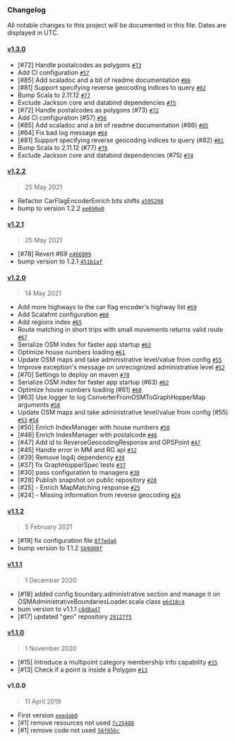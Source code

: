 ### Changelog

All notable changes to this project will be documented in this file. Dates are displayed in UTC.

#### [v1.3.0](https://github.com/agile-lab-dev/GIS.Lib/compare/v1.2.2...v1.3.0)

- [#72] Handle postalcodes as polygons [`#73`](https://github.com/agile-lab-dev/GIS.Lib/pull/73)
- Add CI configuration [`#57`](https://github.com/agile-lab-dev/GIS.Lib/pull/57)
- [#85] Add scaladoc and a bit of readme documentation [`#86`](https://github.com/agile-lab-dev/GIS.Lib/pull/86)
- [#81] Support specifying reverse geocoding indices to query [`#82`](https://github.com/agile-lab-dev/GIS.Lib/pull/82)
- Bump Scala to 2.11.12 [`#77`](https://github.com/agile-lab-dev/GIS.Lib/pull/77)
- Exclude Jackson core and databind dependencies [`#75`](https://github.com/agile-lab-dev/GIS.Lib/pull/75)
- [#72] Handle postalcodes as polygons (#73) [`#72`](https://github.com/agile-lab-dev/GIS.Lib/issues/72)
- Add CI configuration (#57) [`#56`](https://github.com/agile-lab-dev/GIS.Lib/issues/56)
- [#85] Add scaladoc and a bit of readme documentation (#86) [`#85`](https://github.com/agile-lab-dev/GIS.Lib/issues/85)
- [#64] Fix bad log message [`#64`](https://github.com/agile-lab-dev/GIS.Lib/issues/64)
- [#81] Support specifying reverse geocoding indices to query (#82) [`#81`](https://github.com/agile-lab-dev/GIS.Lib/issues/81)
- Bump Scala to 2.11.12 (#77) [`#76`](https://github.com/agile-lab-dev/GIS.Lib/issues/76)
- Exclude Jackson core and databind dependencies (#75) [`#74`](https://github.com/agile-lab-dev/GIS.Lib/issues/74)

#### [v1.2.2](https://github.com/agile-lab-dev/GIS.Lib/compare/v1.2.1...v1.2.2)

> 25 May 2021

- Refactor CarFlagEncoderEnrich bits shifts [`a595298`](https://github.com/agile-lab-dev/GIS.Lib/commit/a5952985f9d550e12a7c35975d70f6723861b7bd)
- bump to version 1.2.2 [`ee690e0`](https://github.com/agile-lab-dev/GIS.Lib/commit/ee690e06ac8eb801873def84f23c5175b7c1d119)

#### [v1.2.1](https://github.com/agile-lab-dev/GIS.Lib/compare/v1.2.0...v1.2.1)

> 25 May 2021

- [#78] Revert #69 [`e466809`](https://github.com/agile-lab-dev/GIS.Lib/commit/e4668099f9b64cb8d81ed5d209f0d56cd5fb2871)
- bump version to 1.2.1 [`451b1af`](https://github.com/agile-lab-dev/GIS.Lib/commit/451b1af9df9adf4056f54761020751d97cf79ba8)

#### [v1.2.0](https://github.com/agile-lab-dev/GIS.Lib/compare/v1.1.2...v1.2.0)

> 14 May 2021

- Add more highways to the car flag encoder's highway list [`#69`](https://github.com/agile-lab-dev/GIS.Lib/pull/69)
- Add Scalafmt configuration [`#68`](https://github.com/agile-lab-dev/GIS.Lib/pull/68)
- Add regions index [`#65`](https://github.com/agile-lab-dev/GIS.Lib/pull/65)
- Route matching in short trips with small movements returns valid route [`#67`](https://github.com/agile-lab-dev/GIS.Lib/pull/67)
- Serialize OSM index for faster app startup [`#63`](https://github.com/agile-lab-dev/GIS.Lib/pull/63)
- Optimize house numbers loading [`#61`](https://github.com/agile-lab-dev/GIS.Lib/pull/61)
- Update OSM maps and take administrative level/value from config [`#55`](https://github.com/agile-lab-dev/GIS.Lib/pull/55)
- Improve exception's message on unrecognized administrative level [`#52`](https://github.com/agile-lab-dev/GIS.Lib/pull/52)
- [#70] Settings to deploy on maven [`#70`](https://github.com/agile-lab-dev/GIS.Lib/issues/70)
- Serialize OSM index for faster app startup (#63) [`#62`](https://github.com/agile-lab-dev/GIS.Lib/issues/62)
- Optimize house numbers loading (#61) [`#60`](https://github.com/agile-lab-dev/GIS.Lib/issues/60)
- [#63] Use logger to log ConverterFromOSMToGraphHopperMap arguments [`#58`](https://github.com/agile-lab-dev/GIS.Lib/issues/58)
- Update OSM maps and take administrative level/value from config (#55) [`#53`](https://github.com/agile-lab-dev/GIS.Lib/issues/53) [`#54`](https://github.com/agile-lab-dev/GIS.Lib/issues/54)
- [#50] Enrich IndexManager with house numbers [`#50`](https://github.com/agile-lab-dev/GIS.Lib/issues/50)
- [#46] Enrich IndexManager with postalcode [`#46`](https://github.com/agile-lab-dev/GIS.Lib/issues/46)
- [#47] Add id to ReverseGeocodingResponse and GPSPoint [`#47`](https://github.com/agile-lab-dev/GIS.Lib/issues/47)
- [#45] Handle error in MM and RG api [`#32`](https://github.com/agile-lab-dev/GIS.Lib/issues/32)
- [#39] Remove log4j dependency [`#39`](https://github.com/agile-lab-dev/GIS.Lib/issues/39)
-  [#37] fix GraphHopperSpec tests [`#37`](https://github.com/agile-lab-dev/GIS.Lib/issues/37)
- [#30] pass configuration to managers [`#30`](https://github.com/agile-lab-dev/GIS.Lib/issues/30)
- [#28] Publish snapshot on public repository [`#28`](https://github.com/agile-lab-dev/GIS.Lib/issues/28)
- [#25] - Enrich MapMatching response [`#25`](https://github.com/agile-lab-dev/GIS.Lib/issues/25)
- [#24] - Missing information from reverse geocoding [`#24`](https://github.com/agile-lab-dev/GIS.Lib/issues/24)

#### [v1.1.2](https://github.com/agile-lab-dev/GIS.Lib/compare/v1.1.1...v1.1.2)

> 5 February 2021

- [#19] fix configuration file [`8f7eda6`](https://github.com/agile-lab-dev/GIS.Lib/commit/8f7eda693628b0ead0bb056cb6437b1a283990d5)
- bump version to 1.1.2 [`5b9d88f`](https://github.com/agile-lab-dev/GIS.Lib/commit/5b9d88f00fec6e4c32e15f796a6a00453a5fd1d2)

#### [v1.1.1](https://github.com/agile-lab-dev/GIS.Lib/compare/v1.1.0...v1.1.1)

> 1 December 2020

- [#18] added config boundary.administrative section and manage it on OSMAdministrativeBoundariesLoader.scala class [`e6d18c4`](https://github.com/agile-lab-dev/GIS.Lib/commit/e6d18c4e2e5057496f93f1887445a92e4e79df81)
- bum version to v1.1.1 [`c8d8ad7`](https://github.com/agile-lab-dev/GIS.Lib/commit/c8d8ad71eadce12843100036d903286aa8b11d88)
- [#17] updated "geo" repository [`29127f5`](https://github.com/agile-lab-dev/GIS.Lib/commit/29127f5cd50bb0748d80e846c7bb5fd80511808c)

#### [v1.1.0](https://github.com/agile-lab-dev/GIS.Lib/compare/v1.0.0...v1.1.0)

> 1 November 2020

- [#15] Introduce a multipoint category membership info capability [`#15`](https://github.com/agile-lab-dev/GIS.Lib/issues/15)
- [#13] Check if a point is inside a Polygon [`#13`](https://github.com/agile-lab-dev/GIS.Lib/issues/13)

#### v1.0.0

> 11 April 2019

- First version [`eeedab0`](https://github.com/agile-lab-dev/GIS.Lib/commit/eeedab0e48005f918c89dac5f6a23454f7f985db)
- [#1] remove resources not used [`7c25488`](https://github.com/agile-lab-dev/GIS.Lib/commit/7c2548802a15dbcd9d2121bfc8dfb14bd6b7fcd0)
- [#1] remove code not used [`58f056c`](https://github.com/agile-lab-dev/GIS.Lib/commit/58f056c64aa3de9099010eadc566642ea78253c2)
